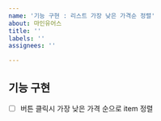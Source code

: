 ```yaml
---
name: '기능 구현 : 리스트 가장 낮은 가격순 정렬'
about: 마인유어스
title: ''
labels: ''
assignees: ''

---
```


## 기능 구현
- [ ] 버튼 클릭시 가장 낮은 가격 순으로 item 정렬
